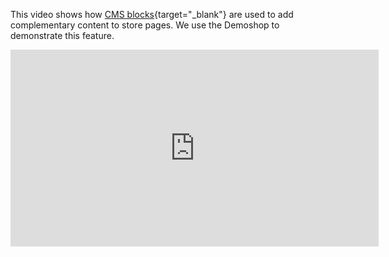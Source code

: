 This video shows how [CMS blocks](https://documentation.spryker.com/v4/docs/cms-block-1){target="_blank"} are used to add complementary content to store pages. We use the Demoshop to demonstrate this feature.

<iframe src="https://fast.wistia.net/embed/iframe/zg6qxoe2dn" title="CMS Blocks" allowtransparency="true" frameborder="0" scrolling="no" class="wistia_embed" name="wistia_embed" allowfullscreen="0" mozallowfullscreen="0" webkitallowfullscreen="0" oallowfullscreen="0" msallowfullscreen="0" width="589" height="315"></iframe>